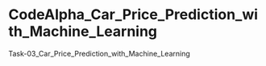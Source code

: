 # CodeAlpha_Car_Price_Prediction_with_Machine_Learning
Task-03_Car_Price_Prediction_with_Machine_Learning
